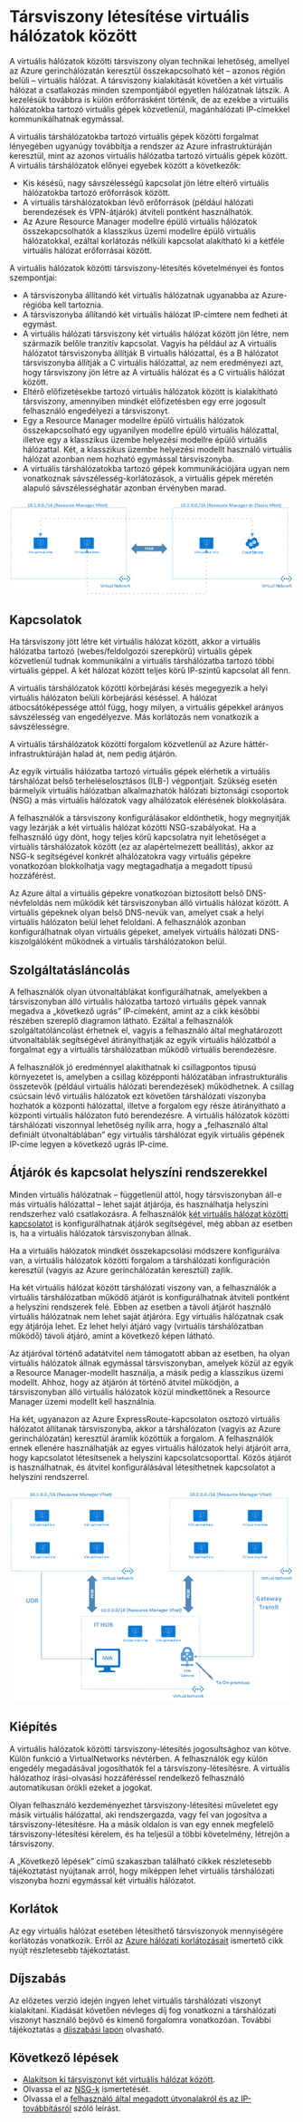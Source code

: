 
<properties
   pageTitle="Társviszony kialakítása virtuális hálózatok között az Azure-ban | Microsoft Azure"
   description="A cikk ismerteti, hogyan alakítható ki társviszony az Azure-beli virtuális hálózatok között."
   services="virtual-network"
   documentationCenter="na"
   authors="NarayanAnnamalai"
   manager="jefco"
   editor="tysonn" />
<tags
   ms.service="virtual-network"
   ms.devlang="na"
   ms.topic="get-started-article"
   ms.tgt_pltfrm="na"
   ms.workload="infrastructure-services"
   ms.date="07/28/2016"
   ms.author="narayan" />


# Társviszony létesítése virtuális hálózatok között

A virtuális hálózatok közötti társviszony olyan technikai lehetőség, amellyel az Azure gerinchálózatán keresztül összekapcsolható két – azonos régión belüli – virtuális hálózat. A társviszony kialakítását követően a két virtuális hálózat a csatlakozás minden szempontjából egyetlen hálózatnak látszik. A kezelésük továbbra is külön erőforrásként történik, de az ezekbe a virtuális hálózatokba tartozó virtuális gépek közvetlenül, magánhálózati IP-címekkel kommunikálhatnak egymással.

A virtuális társhálózatokba tartozó virtuális gépek közötti forgalmat lényegében ugyanúgy továbbítja a rendszer az Azure infrastruktúráján keresztül, mint az azonos virtuális hálózatba tartozó virtuális gépek között. A virtuális társhálózatok előnyei egyebek között a következők:

- Kis késésű, nagy sávszélességű kapcsolat jön létre eltérő virtuális hálózatokba tartozó erőforrások között.
- A virtuális társhálózatokban lévő erőforrások (például hálózati berendezések és VPN-átjárók) átviteli pontként használhatók.
- Az Azure Resource Manager modellre épülő virtuális hálózatok összekapcsolhatók a klasszikus üzemi modellre épülő virtuális hálózatokkal, ezáltal korlátozás nélküli kapcsolat alakítható ki a kétféle virtuális hálózat erőforrásai között.

A virtuális hálózatok közötti társviszony-létesítés követelményei és fontos szempontjai:

- A társviszonyba állítandó két virtuális hálózatnak ugyanabba az Azure-régióba kell tartoznia.
- A társviszonyba állítandó két virtuális hálózat IP-címtere nem fedheti át egymást.
- A virtuális hálózati társviszony két virtuális hálózat között jön létre, nem származik belőle tranzitív kapcsolat. Vagyis ha például az A virtuális hálózatot társviszonyba állítják B virtuális hálózattal, és a B hálózatot társviszonyba állítják a C virtuális hálózattal, az nem eredményezi azt, hogy társviszony jön létre az A virtuális hálózat és a C virtuális hálózat között.
- Eltérő előfizetésekbe tartozó virtuális hálózatok között is kialakítható társviszony, amennyiben mindkét előfizetésben egy erre jogosult felhasználó engedélyezi a társviszonyt.
- Egy a Resource Manager modellre épülő virtuális hálózatok összekapcsolható egy ugyanilyen modellre épülő virtuális hálózattal, illetve egy a klasszikus üzembe helyezési modellre épülő virtuális hálózattal. Két, a klasszikus üzembe helyezési modellt használó virtuális hálózat azonban nem hozható egymással társviszonyba.
- A virtuális társhálózatokba tartozó gépek kommunikációjára ugyan nem vonatkoznak sávszélesség-korlátozások, a virtuális gépek méretén alapuló sávszélességhatár azonban érvényben marad.


![Alapszintű virtuális társhálózati viszony](./media/virtual-networks-peering-overview/figure01.png)

## Kapcsolatok
Ha társviszony jött létre két virtuális hálózat között, akkor a virtuális hálózatba tartozó (webes/feldolgozói szerepkörű) virtuális gépek közvetlenül tudnak kommunikálni a virtuális társhálózatba tartozó többi virtuális géppel. A két hálózat között teljes körű IP-szintű kapcsolat áll fenn.

A virtuális társhálózatok közötti körbejárási késés megegyezik a helyi virtuális hálózaton belüli körbejárási késéssel. A hálózat átbocsátóképessége attól függ, hogy milyen, a virtuális gépekkel arányos sávszélesség van engedélyezve. Más korlátozás nem vonatkozik a sávszélességre.

A virtuális társhálózatok közötti forgalom közvetlenül az Azure háttér-infrastruktúráján halad át, nem pedig átjárón.

Az egyik virtuális hálózatba tartozó virtuális gépek elérhetik a virtuális társhálózat belső terheléselosztásos (ILB-) végpontjait. Szükség esetén bármelyik virtuális hálózatban alkalmazhatók hálózati biztonsági csoportok (NSG) a más virtuális hálózatok vagy alhálózatok elérésének blokkolására.

A felhasználók a társviszony konfigurálásakor eldönthetik, hogy megnyitják vagy lezárják a két virtuális hálózat közötti NSG-szabályokat. Ha a felhasználó úgy dönt, hogy teljes körű kapcsolatra nyit lehetőséget a virtuális társhálózatok között (ez az alapértelmezett beállítás), akkor az NSG-k segítségével konkrét alhálózatokra vagy virtuális gépekre vonatkozóan blokkolhatja vagy megtagadhatja a megadott típusú hozzáférést.

Az Azure által a virtuális gépekre vonatkozóan biztosított belső DNS-névfeloldás nem működik két társviszonyban álló virtuális hálózat között. A virtuális gépeknek olyan belső DNS-nevük van, amelyet csak a helyi virtuális hálózaton belül lehet feloldani. A felhasználók azonban konfigurálhatnak olyan virtuális gépeket, amelyek virtuális hálózati DNS-kiszolgálóként működnek a virtuális társhálózatokon belül.

## Szolgáltatásláncolás
A felhasználók olyan útvonaltáblákat konfigurálhatnak, amelyekben a társviszonyban álló virtuális hálózatba tartozó virtuális gépek vannak megadva a „következő ugrás” IP-címeként, amint az a cikk későbbi részében szereplő diagramon látható. Ezáltal a felhasználók szolgáltatóláncolást érhetnek el, vagyis a felhasználó által meghatározott útvonaltáblák segítségével átirányíthatják az egyik virtuális hálózatból a forgalmat egy a virtuális társhálózatban működő virtuális berendezésre.

A felhasználók jó eredménnyel alakíthatnak ki csillagpontos típusú környezetet is, amelyben a csillag középponti hálózatában infrastrukturális összetevők (például virtuális hálózati berendezések) működhetnek. A csillag csúcsain lévő virtuális hálózatok ezt követően társhálózati viszonyba hozhatók a központi hálózattal, illetve a forgalom egy része átirányítható a központi virtuális hálózaton futó berendezésre. A virtuális hálózatok közötti társhálózati viszonnyal lehetőség nyílik arra, hogy a „felhasználó által definiált útvonaltáblában” egy virtuális társhálózat egyik virtuális gépének IP-címe legyen a következő ugrás IP-címe.

## Átjárók és kapcsolat helyszíni rendszerekkel
Minden virtuális hálózatnak – függetlenül attól, hogy társviszonyban áll-e más virtuális hálózattal – lehet saját átjárója, és használhatja helyszíni rendszerhez való csatlakozásra. A felhasználók [két virtuális hálózat közötti kapcsolatot](../vpn-gateway/vpn-gateway-vnet-vnet-rm-ps.md) is konfigurálhatnak átjárók segítségével, még abban az esetben is, ha a virtuális hálózatok társviszonyban állnak.

Ha a virtuális hálózatok mindkét összekapcsolási módszere konfigurálva van, a virtuális hálózatok közötti forgalom a társhálózati konfiguráción keresztül (vagyis az Azure gerinchálózatán keresztül) zajlik.

Ha két virtuális hálózat között társhálózati viszony van, a felhasználók a virtuális társhálózatban működő átjárót is konfigurálhatnak átviteli pontként a helyszíni rendszerek felé. Ebben az esetben a távoli átjárót használó virtuális hálózatnak nem lehet saját átjáróra. Egy virtuális hálózatnak csak egy átjárója lehet. Ez lehet helyi átjáró vagy (virtuális társhálózatban működő) távoli átjáró, amint a következő képen látható.

Az átjáróval történő adatátvitel nem támogatott abban az esetben, ha olyan virtuális hálózatok állnak egymással társviszonyban, amelyek közül az egyik a Resource Manager-modellt használja, a másik pedig a klasszikus üzemi modellt. Ahhoz, hogy az átjárón át történő átvitel működjön, a társviszonyban álló virtuális hálózatok közül mindkettőnek a Resource Manager üzemi modellt kell használnia.

Ha két, ugyanazon az Azure ExpressRoute-kapcsolaton osztozó virtuális hálózatot állítanak társviszonyba, akkor a társhálózaton (vagyis az Azure gerinchálózatán) keresztül áramlik közöttük a forgalom. A felhasználók ennek ellenére használhatják az egyes virtuális hálózatok helyi átjáróit arra, hogy kapcsolatot létesítsenek a helyszíni kapcsolatcsoporttal. Közös átjárót is használhatnak, és átvitel konfigurálásával létesíthetnek kapcsolatot a helyszíni rendszerrel.

![Átvitel virtuális társhálózat esetén](./media/virtual-networks-peering-overview/figure02.png)

## Kiépítés
A virtuális hálózatok közötti társviszony-létesítés jogosultsághoz van kötve. Külön funkció a VirtualNetworks névtérben. A felhasználók egy külön engedély megadásával jogosíthatók fel a társviszony-létesítésre. A virtuális hálózathoz írási-olvasási hozzáféréssel rendelkező felhasználó automatikusan örökli ezeket a jogokat.

Olyan felhasználó kezdeményezhet társviszony-létesítési műveletet egy másik virtuális hálózattal, aki rendszergazda, vagy fel van jogosítva a társviszony-létesítésre. Ha a másik oldalon is van egy ennek megfelelő társviszony-létesítési kérelem, és ha teljesül a többi követelmény, létrejön a társviszony.

A „Következő lépések” című szakaszban található cikkek részletesebb tájékoztatást nyújtanak arról, hogy miképpen lehet virtuális társhálózati viszonyba hozni egymással két virtuális hálózatot.

## Korlátok
Az egy virtuális hálózat esetében létesíthető társviszonyok mennyiségére korlátozás vonatkozik. Erről az [Azure hálózati korlátozásait](../azure-subscription-service-limits.md#networking-limits) ismertető cikk nyújt részletesebb tájékoztatást.

## Díjszabás
Az előzetes verzió idején ingyen lehet virtuális társhálózati viszonyt kialakítani. Kiadását követően névleges díj fog vonatkozni a társhálózati viszonyt használó bejövő és kimenő forgalomra vonatkozóan. További tájékoztatás a [díjszabási lapon](https://azure.microsoft.com/pricing/details/virtual-network) olvasható.


## Következő lépések
- [Alakítson ki társviszonyt két virtuális hálózat között](virtual-networks-create-vnetpeering-arm-portal.md).
- Olvassa el az [NSG-k](virtual-networks-nsg.md) ismertetését.
- Olvassa el a [felhasználó által megadott útvonalakról és az IP-továbbításról](virtual-networks-udr-overview.md) szóló leírást.



<!--HONumber=Sep16_HO3-->


